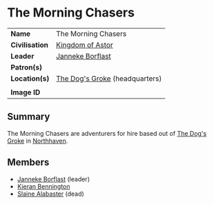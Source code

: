 # The Morning Chasers

|||
| --- | --- |
| **Name** | The Morning Chasers | organisation.4
| **Civilisation** | [Kingdom of Astor](../civilisations/kingdom-of-astor/kingdom-of-astor.md) |
| **Leader** | [Janneke Borflast](../characters/janneke-borflast.md) |
| **Patron(s)** | |
| **Location(s)** | [The Dog's Groke](../places/buildings/inns-taverns/the-dogs-groke.md) (headquarters) |
|||
| **Image ID** | |

## Summary

The Morning Chasers are adventurers for hire based out of [The Dog's Groke](../places/buildings/inns-taverns/the-dogs-groke.md) in [Northhaven](../places/settlements/cities/northhaven.md).

## Members

- [Janneke Borflast](../characters/janneke-borflast.md) (leader)
- [Kieran Bennington](../characters/kieran-bennington.md)
- [Slaine Alabaster](../characters/slaine-alabaster.md) (dead)
